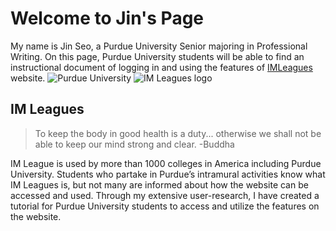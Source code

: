 # Welcome to Jin's Page

My name is Jin Seo, a Purdue University Senior majoring in Professional Writing. On this page, Purdue University students will be able to find an instructional document of logging in and using the features of [IMLeagues](https://imleagues.com) website. 
![Purdue University](https://www.purdue.edu/purdue/images/audience/about-banner.jpg)
![IM Leagues logo](https://www.sandiego.edu/campusrecreation/images/IMLeagues%20Logo.png)
## IM Leagues
> To keep the body in good health is a duty... otherwise we shall not be able to keep our mind strong and clear.
> -Buddha

IM League is used by more than 1000 colleges in America including Purdue University. Students who partake in Purdue’s intramural activities know what IM Leagues is, but not many are informed about how the website can be accessed and used. Through my extensive user-research, I have created a tutorial for Purdue University students to access and utilize the features on the website.

